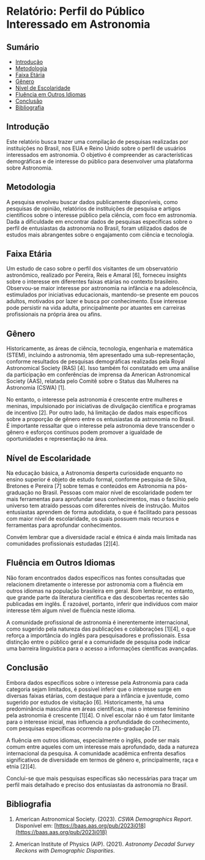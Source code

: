 # Relatório: Perfil do Público Interessado em Astronomia

## Sumário
- [Introdução](#introdução)
- [Metodologia](#metodologia)
- [Faixa Etária](#faixa-etária)
- [Gênero](#gênero)
- [Nível de Escolaridade](#nível-de-escolaridade)
- [Fluência em Outros Idiomas](#fluência-em-outros-idiomas)
- [Conclusão](#conclusão)
- [Bibliografia](#bibliografia)

## Introdução

Este relatório busca trazer uma compilação de pesquisas realizadas por instituições no Brasil, nos EUA e Reino Unido sobre o perfil de usuários interessados em astronomia. O objetivo é compreender as características demográficas e de interesse do público para desenvolver uma plataforma sobre Astronomia.

## Metodologia

A pesquisa envolveu buscar dados publicamente disponíveis, como pesquisas de opinião, relatórios de instituições de pesquisa e artigos científicos sobre o interesse público pela ciência, com foco em astronomia. Dada a dificuldade em encontrar dados de pesquisas específicas sobre o perfil de entusiastas da astronomia no Brasil, foram utilizados dados de estudos mais abrangentes sobre o engajamento com ciência e tecnologia.

## Faixa Etária

Um estudo de caso sobre o perfil dos visitantes de um observatório astronômico, realizado por Pereira, Reis e Amaral [6], forneceu insights sobre o interesse em diferentes faixas etárias no contexto brasileiro. Observou-se maior interesse por astronomia na infância e na adolescência, estimulados por iniciativas educacionais, mantendo-se presente em poucos adultos, motivados por lazer e busca por conhecimento. Esse interesse pode persistir na vida adulta, principalmente por atuantes em carreiras profissionais na própria área ou afins.

## Gênero

Historicamente, as áreas de ciência, tecnologia, engenharia e matemática (STEM), incluindo a astronomia, têm apresentado uma sub-representação, conforme resultados de pesquisas demográficas realizadas pela Royal Astronomical Society (RAS) [4]. Isso também foi constatado em uma análise da participação em conferências de imprensa da American Astronomical Society (AAS), relatada pelo Comitê sobre o Status das Mulheres na Astronomia (CSWA) [1]. 

No entanto, o interesse pela astronomia é crescente entre mulheres e meninas, impulsionado por iniciativas de divulgação científica e programas de incentivo [2]. Por outro lado, há limitação de dados mais específicos sobre a proporção de gênero entre os entusiastas da astronomia no Brasil. É importante ressaltar que o interesse pela astronomia deve transcender o gênero e esforços contínuos podem promover a igualdade de oportunidades e representação na área.

## Nível de Escolaridade

Na educação básica, a Astronomia desperta curiosidade enquanto no ensino superior é objeto de estudo formal, conforme pesquisa de Silva, Bretones e Pereira [7] sobre temas e conteúdos em Astronomia na pós-graduação no Brasil. Pessoas com maior nível de escolaridade podem ter mais ferramentas para aprofundar seus conhecimentos, mas o fascínio pelo universo tem atraído pessoas com diferentes níveis de instrução. Muitos entusiastas aprendem de forma autodidata, o que é facilitado para pessoas com maior nível de escolaridade, os quais possuem mais recursos e ferramentas para aprofundar conhecimentos.

Convém lembrar que a diversidade racial e étnica é ainda mais limitada nas comunidades profissionais estudadas [2][4].

## Fluência em Outros Idiomas

Não foram encontrados dados específicos nas fontes consultadas que relacionem diretamente o interesse por astronomia com a fluência em outros idiomas na população brasileira em geral. Bom lembrar, no entanto, que grande parte da literatura científica e das descobertas recentes são publicadas em inglês. É razoável, portanto, inferir que indivíduos com maior interesse têm algum nível de fluência neste idioma.

A comunidade profissional de astronomia é inerentemente internacional, como sugerido pela natureza das publicações e colaborações [1][4], o que reforça a importância do inglês para pesquisadores e profissionais. Essa distinção entre o público geral e a comunidade de pesquisa pode indicar uma barreira linguística para o acesso a informações científicas avançadas.

## Conclusão

Embora dados específicos sobre o interesse pela Astronomia para cada categoria sejam limitados, é possível inferir que o interesse surge em diversas faixas etárias, com destaque para a infância e juventude, como sugerido por estudos de visitação [6]. Historicamente, há uma predominância masculina em áreas científicas, mas o interesse feminino pela astronomia é crescente [1][4]. O nível escolar não é um fator limitante para o interesse inicial, mas influencia a profundidade do conhecimento, com pesquisas específicas ocorrendo na pós-graduação [7]. 

A fluência em outros idiomas, especialmente o inglês, pode ser mais comum entre aqueles com um interesse mais aprofundado, dada a natureza internacional da pesquisa. A comunidade acadêmica enfrenta desafios significativos de diversidade em termos de gênero e, principalmente, raça e etnia [2][4].

Conclui-se que mais pesquisas específicas são necessárias para traçar um perfil mais detalhado e preciso dos entusiastas da astronomia no Brasil.

## Bibliografia

1. American Astronomical Society. (2023). *CSWA Demographics Report*. Disponível em: [https://baas.aas.org/pub/2023i018](https://baas.aas.org/pub/2023i018)

2. American Institute of Physics (AIP). (2021). *Astronomy Decadal Survey Reckons with Demographic Disparities*.
